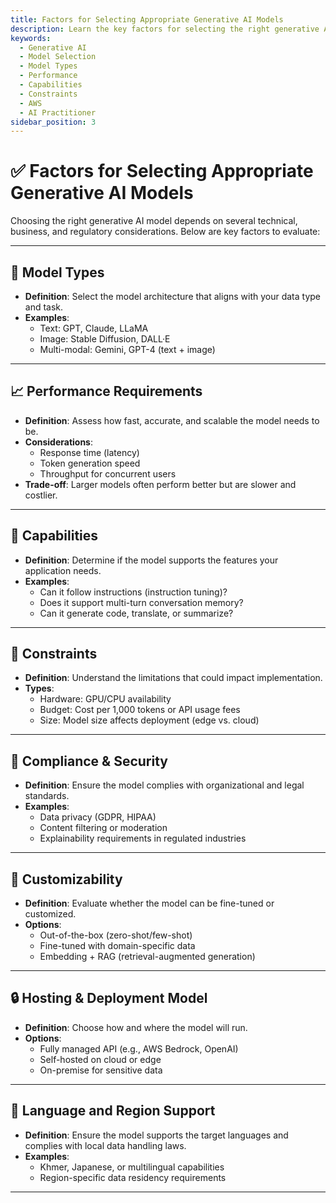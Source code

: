 ```yaml
---
title: Factors for Selecting Appropriate Generative AI Models
description: Learn the key factors for selecting the right generative AI model, including model types, performance, capabilities, and constraints, for the AWS AI Practitioner exam.
keywords:
  - Generative AI
  - Model Selection
  - Model Types
  - Performance
  - Capabilities
  - Constraints
  - AWS
  - AI Practitioner
sidebar_position: 3
---
```


# ✅ Factors for Selecting Appropriate Generative AI Models

Choosing the right generative AI model depends on several technical, business, and regulatory considerations. Below are key factors to evaluate:

---

## 🧠 Model Types
- **Definition**: Select the model architecture that aligns with your data type and task.
- **Examples**:
  - Text: GPT, Claude, LLaMA
  - Image: Stable Diffusion, DALL·E
  - Multi-modal: Gemini, GPT-4 (text + image)

---

## 📈 Performance Requirements
- **Definition**: Assess how fast, accurate, and scalable the model needs to be.
- **Considerations**:
  - Response time (latency)
  - Token generation speed
  - Throughput for concurrent users
- **Trade-off**: Larger models often perform better but are slower and costlier.

---

## 🧩 Capabilities
- **Definition**: Determine if the model supports the features your application needs.
- **Examples**:
  - Can it follow instructions (instruction tuning)?
  - Does it support multi-turn conversation memory?
  - Can it generate code, translate, or summarize?

---

## 🚧 Constraints
- **Definition**: Understand the limitations that could impact implementation.
- **Types**:
  - Hardware: GPU/CPU availability
  - Budget: Cost per 1,000 tokens or API usage fees
  - Size: Model size affects deployment (edge vs. cloud)

---

## 📜 Compliance & Security
- **Definition**: Ensure the model complies with organizational and legal standards.
- **Examples**:
  - Data privacy (GDPR, HIPAA)
  - Content filtering or moderation
  - Explainability requirements in regulated industries

---

## 🔁 Customizability
- **Definition**: Evaluate whether the model can be fine-tuned or customized.
- **Options**:
  - Out-of-the-box (zero-shot/few-shot)
  - Fine-tuned with domain-specific data
  - Embedding + RAG (retrieval-augmented generation)

---

## 🔒 Hosting & Deployment Model
- **Definition**: Choose how and where the model will run.
- **Options**:
  - Fully managed API (e.g., AWS Bedrock, OpenAI)
  - Self-hosted on cloud or edge
  - On-premise for sensitive data

---

## 💬 Language and Region Support
- **Definition**: Ensure the model supports the target languages and complies with local data handling laws.
- **Examples**:
  - Khmer, Japanese, or multilingual capabilities
  - Region-specific data residency requirements

---
